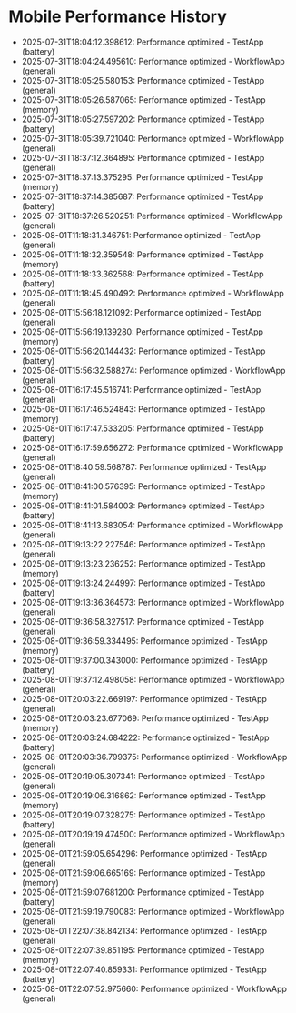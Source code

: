 # Mobile Performance History

- 2025-07-31T18:04:12.398612: Performance optimized - TestApp (battery)
- 2025-07-31T18:04:24.495610: Performance optimized - WorkflowApp (general)
- 2025-07-31T18:05:25.580153: Performance optimized - TestApp (general)
- 2025-07-31T18:05:26.587065: Performance optimized - TestApp (memory)
- 2025-07-31T18:05:27.597202: Performance optimized - TestApp (battery)
- 2025-07-31T18:05:39.721040: Performance optimized - WorkflowApp (general)
- 2025-07-31T18:37:12.364895: Performance optimized - TestApp (general)
- 2025-07-31T18:37:13.375295: Performance optimized - TestApp (memory)
- 2025-07-31T18:37:14.385687: Performance optimized - TestApp (battery)
- 2025-07-31T18:37:26.520251: Performance optimized - WorkflowApp (general)
- 2025-08-01T11:18:31.346751: Performance optimized - TestApp (general)
- 2025-08-01T11:18:32.359548: Performance optimized - TestApp (memory)
- 2025-08-01T11:18:33.362568: Performance optimized - TestApp (battery)
- 2025-08-01T11:18:45.490492: Performance optimized - WorkflowApp (general)
- 2025-08-01T15:56:18.121092: Performance optimized - TestApp (general)
- 2025-08-01T15:56:19.139280: Performance optimized - TestApp (memory)
- 2025-08-01T15:56:20.144432: Performance optimized - TestApp (battery)
- 2025-08-01T15:56:32.588274: Performance optimized - WorkflowApp (general)
- 2025-08-01T16:17:45.516741: Performance optimized - TestApp (general)
- 2025-08-01T16:17:46.524843: Performance optimized - TestApp (memory)
- 2025-08-01T16:17:47.533205: Performance optimized - TestApp (battery)
- 2025-08-01T16:17:59.656272: Performance optimized - WorkflowApp (general)
- 2025-08-01T18:40:59.568787: Performance optimized - TestApp (general)
- 2025-08-01T18:41:00.576395: Performance optimized - TestApp (memory)
- 2025-08-01T18:41:01.584003: Performance optimized - TestApp (battery)
- 2025-08-01T18:41:13.683054: Performance optimized - WorkflowApp (general)
- 2025-08-01T19:13:22.227546: Performance optimized - TestApp (general)
- 2025-08-01T19:13:23.236252: Performance optimized - TestApp (memory)
- 2025-08-01T19:13:24.244997: Performance optimized - TestApp (battery)
- 2025-08-01T19:13:36.364573: Performance optimized - WorkflowApp (general)
- 2025-08-01T19:36:58.327517: Performance optimized - TestApp (general)
- 2025-08-01T19:36:59.334495: Performance optimized - TestApp (memory)
- 2025-08-01T19:37:00.343000: Performance optimized - TestApp (battery)
- 2025-08-01T19:37:12.498058: Performance optimized - WorkflowApp (general)
- 2025-08-01T20:03:22.669197: Performance optimized - TestApp (general)
- 2025-08-01T20:03:23.677069: Performance optimized - TestApp (memory)
- 2025-08-01T20:03:24.684222: Performance optimized - TestApp (battery)
- 2025-08-01T20:03:36.799375: Performance optimized - WorkflowApp (general)
- 2025-08-01T20:19:05.307341: Performance optimized - TestApp (general)
- 2025-08-01T20:19:06.316862: Performance optimized - TestApp (memory)
- 2025-08-01T20:19:07.328275: Performance optimized - TestApp (battery)
- 2025-08-01T20:19:19.474500: Performance optimized - WorkflowApp (general)
- 2025-08-01T21:59:05.654296: Performance optimized - TestApp (general)
- 2025-08-01T21:59:06.665169: Performance optimized - TestApp (memory)
- 2025-08-01T21:59:07.681200: Performance optimized - TestApp (battery)
- 2025-08-01T21:59:19.790083: Performance optimized - WorkflowApp (general)
- 2025-08-01T22:07:38.842134: Performance optimized - TestApp (general)
- 2025-08-01T22:07:39.851195: Performance optimized - TestApp (memory)
- 2025-08-01T22:07:40.859331: Performance optimized - TestApp (battery)
- 2025-08-01T22:07:52.975660: Performance optimized - WorkflowApp (general)
